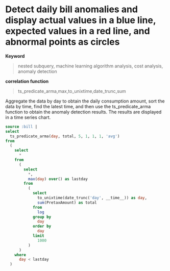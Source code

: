 # Detect daily bill anomalies and display actual values in a blue line, expected values in a red line, and abnormal points as circles

**Keyword**

> nested subquery, machine learning algorithm analysis, cost analysis, anomaly detection

**correlation function**

> ts_predicate_arma,max,to_unixtime,date_trunc,sum

Aggregate the data by day to obtain the daily consumption amount, sort the data by time, find the latest time, and then use the ts_predicate_arma function to obtain the anomaly detection results.
The results are displayed in a time series chart.

```SQL
source :bill |
select
  ts_predicate_arma(day, total, 5, 1, 1, 1, 'avg')
from
  (
    select
      *
    from
      (
        select
          *,
          max(day) over() as lastday
        from
          (
            select
              to_unixtime(date_trunc('day', __time__)) as day,
              sum(PretaxAmount) as total
            from
              log
            group by
              day
            order by
              day
            limit
              1000
          )
      )
    where
      day < lastday
  )
```
